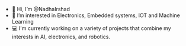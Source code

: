 - 👋 Hi, I’m @NadhaIrshad
- 👀 I’m interested in Electronics, Embedded systems, IOT and Machine Learning 
- 💻 I'm currently working on a variety of projects that combine my interests in AI, electronics, and robotics.

<!---
NadhaIrshad/NadhaIrshad is a ✨ special ✨ repository because its `README.md` (this file) appears on your GitHub profile.
You can click the Preview link to take a look at your changes.
--->
